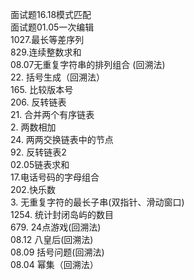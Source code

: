 面试题16.18模式匹配 <br>
面试题01.05一次编辑 <br>
1027.最长等差序列 <br>
829.连续整数求和 <br>
08.07无重复字符串的排列组合 (回溯法)<br>
22. 括号生成（回溯法） <br>
165. 比较版本号 <br>
206. 反转链表 <br>
21. 合并两个有序链表 <br>
2. 两数相加 <br>
24. 两两交换链表中的节点 <br>
92. 反转链表2 <br>
02.05链表求和 <br>
17.电话号码的字母组合 <br>
202.快乐数 <br>
3. 无重复字符的最长子串(双指针、滑动窗口) <br>
1254. 统计封闭岛屿的数目 <br>
679. 24点游戏(回溯法) <br>
08.12 八皇后(回溯法) <br>
08.09 括号问题(回溯法) <br>
08.04 幂集（回溯法）<br>
